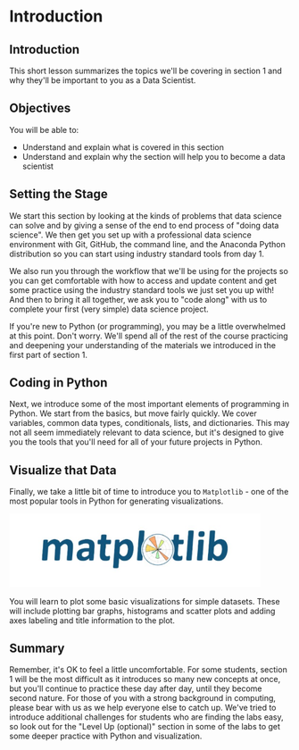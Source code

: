 
# Introduction

## Introduction
This short lesson summarizes the topics we'll be covering in section 1 and why they'll be important to you as a Data Scientist.

## Objectives
You will be able to:
* Understand and explain what is covered in this section
* Understand and explain why the section will help you to become a data scientist

## Setting the Stage

We start this section by looking at the kinds of problems that data science can solve and by giving a sense of the end to end process of "doing data science". We then get you set up with a professional data science environment with Git, GitHub, the command line, and the Anaconda Python distribution so you can start using industry standard tools from day 1.

We also run you through the workflow that we'll be using for the projects so you can get comfortable with how to access and update content and get some practice using the industry standard tools we just set you up with! And then to bring it all together, we ask you to "code along" with us to complete your first (very simple) data science project.

If you're new to Python (or programming), you may be a little overwhelmed at this point. Don't worry. We'll spend all of the rest of the course practicing and deepening your understanding of the materials we introduced in the first part of section 1.

## Coding in Python 

Next, we introduce some of the most important elements of programming in Python. We start from the basics, but move fairly quickly. We cover variables, common data types, conditionals, lists, and dictionaries. This may not all seem immediately relevant to data science, but it's designed to give you the tools that you'll need for all of your future projects in Python.

## Visualize that Data

Finally, we take a little bit of time to introduce you to `Matplotlib` - one of the most popular tools in Python for generating visualizations.

<img src="images/matplotlib.jpg" width="450">

You will learn to plot some basic visualizations for simple datasets. These will include plotting bar graphs, histograms and scatter plots and adding axes labeling and title information to the plot.

## Summary

Remember, it's OK to feel a little uncomfortable. For some students, section 1 will be the most difficult as it introduces so many new concepts at once, but you'll continue to practice these day after day, until they become second nature. For those of you with a strong background in computing, please bear with us as we help everyone else to catch up. We've tried to introduce additional challenges for students who are finding the labs easy, so look out for the "Level Up (optional)" section in some of the labs to get some deeper practice with Python and visualization.
